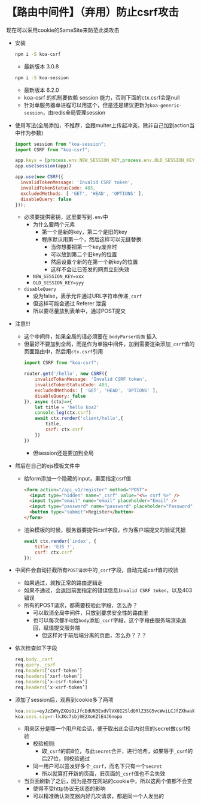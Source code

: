 # 【路由中间件】（弃用）防止csrf攻击

现在可以采用cookie的SameSite来防范此类攻击

- 安装
    ```bash
    npm i -S koa-csrf
    ```
    - 最新版本 3.0.8
    ```bash
    npm i -S koa-session
    ```
    - 最新版本 6.2.0
    - koa-csrf 的机制要依赖 session 能力，否则下面的ctx.csrf会是null
    - 针对单服务器单进程可以用这个，但是还是建议更新为`koa-generic-session`，由redis全局管理session
    
- 使用写法(全局添加，不推荐，会跟multer上传起冲突，除非自己加到action当中作为参数)
    ```js
    import session from "koa-session";
    import CSRF from "koa-csrf";
    ```
    ```js
    app.keys = [process.env.NEW_SESSION_KEY,process.env.OLD_SESSION_KEY];
    app.use(session(app))
    ```
    ```js
    app.use(new CSRF({
      invalidTokenMessage: 'Invalid CSRF token',
      invalidTokenStatusCode: 403,
      excludedMethods: [ 'GET', 'HEAD', 'OPTIONS' ],
      disableQuery: false
    }));
    ```
    - 必须要提供密钥，这里要写到`.env`中
        - 为什么要两个元素
            - 第一个是新的key，第二个是旧的key
            - 程序默认用第一个，然后这样可以无缝替换:
                - 当你想要把第一个key废弃时
                - 可以放到第二个旧key的位置
                - 然后设置个新的在第一个新key的位置
                - 这样不会让已签发的网页立刻失效
        - `NEW_SESSION_KEY=xxx`
        - `OLD_SESSION_KEY=yyy`
    - `disableQuery`
        - 设为false，表示允许通过URL字符串传递`_csrf`
        - 但这样可能会通过 Referer 泄露
        - 所以要尽量放到表单中，通过POST提交

- 注意!!!
    - 这个中间件，如果全局的话必须要在 `bodyParser后面` 插入
    - 但最好不要加到全局，而是作为单独中间件，加到需要渲染添加`_csrf`值的页面路由中，然后用`ctx.csrf`引用
        ```js
        import CSRF from "koa-csrf";
        
        router.get('/hello', new CSRF({
            invalidTokenMessage: 'Invalid CSRF token',
            invalidTokenStatusCode: 403,
            excludedMethods: [ 'GET', 'HEAD', 'OPTIONS' ],
            disableQuery: false
        }), async (ctx)=>{
            let title = 'hello koa2'
            console.log(ctx.csrf)
            await ctx.render('client/hello',{
                title,
                csrf: ctx.csrf
            })  
        })
        ```
        - 但session还是要加到全局

- 然后在自己的ejs模板文件中
    - 给form添加一个隐藏的input，里面指定csrf值
        ```html
        <form action="/api_v1/register" method="POST">
          <input type="hidden" name="_csrf" value="<%= csrf %>" />
          <input type="email" name="email" placeholder="Email" />
          <input type="password" name="password" placeholder="Password" />
          <button type="submit">Register</button>
        </form>
        ```
    - 渲染模板的时候，服务器要提供csrf字段，作为客户端提交的验证凭据
        ```js
        await ctx.render('index', {
            title: 'EJS !',
            csrf: ctx.csrf
        });
        ```
- 中间件会自动拦截所有`POST请求`中的`_csrf`字段，自动完成csrf值的校验
    - 如果通过，就按正常的路由逻辑走
    - 如果不通过，会返回前面指定的错误信息`Invalid CSRF token`，以及403错误
    - 所有的POST请求，都需要校验此字段，怎么办？
        - 可以取消全局中间件，只放到要求安全性的路由里
        - 也可以每次都`手动`给`body`添加`_csrf`字段，这个字段由服务端渲染返回，赋值提交服务端
            - 但这样对于前后端分离的页面，怎么办？？？

- 依次检查如下字段
    ```js
    req.body._csrf
    req.query._csrf
    req.headers[‘csrf-token’]
    req.headers[‘xsrf-token’]
    req.headers[‘x-csrf-token’]
    req.headers[‘x-xsrf-token’]
    ```

- 添加了session后，观察到cookie多了两项
    ```js
    koa.sess=eyJzZWNyZXQiOiJfcEdUN3ExdVlVX0I2SldQRlZ3SG5vcWwiLCJfZXhwaXJlIjoxNjM5NzM3MTg2NDE3LCJfbWF4QWdlIjo4NjQwMDAwMH0=;
    koa.sess.sig=r-lkJKc7sbj0E2XoKZlE4J6nopo
    ```
    - 用来区分是哪一个用户和会话，便于取出此会话内对应的secret做csrf校验
        - 校验规则: 
            - 取`_csrf`的前8位，与此`secret`合并，进行哈希，如果等于`_csrf`的后27位，则校验通过
        - 同一用户可以签发好多个`_csrf`，而名下只有一个`secret`
            - 所以就算打开新的页面，旧页面的`_csrf`值也不会失效
    - 当页面刷新了之后，因为是存在网站的cookie中，所以这两个值都不会变
        - 使得不受http协议无状态的影响
        - 可以精准确认浏览器内好几次请求，都是同一个人发出的

